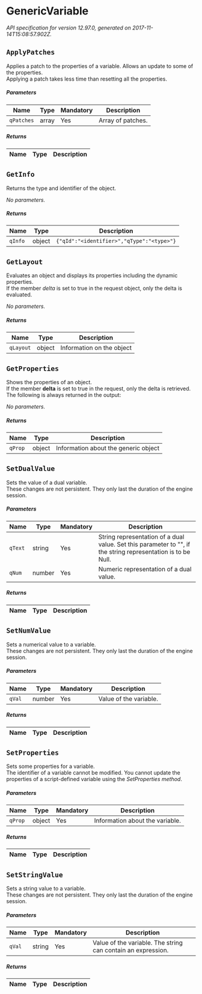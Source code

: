 
<!-- markdownlint-disable -->
# GenericVariable

_API specification for version 12.97.0, generated on 2017-11-14T15:08:57.902Z._

## `ApplyPatches`

Applies a patch to the properties of a variable. Allows an update to some of the properties.<br>Applying a patch takes less time than resetting all the properties.

##### Parameters

| Name | Type | Mandatory | Description |
| ---- | ---- | --------- | ----------- |
| `qPatches` | array | Yes | Array of patches. |

##### Returns

| Name | Type | Description |
| ---- | ---- | ----------- |


## `GetInfo`

Returns the type and identifier of the object.

_No parameters._

##### Returns

| Name | Type | Description |
| ---- | ---- | ----------- |
| `qInfo` | object | `{"qId":"<identifier>","qType":"<type>"}` |

## `GetLayout`

Evaluates an object and displays its properties including the dynamic properties.<br>If the member _delta_ is set to true in the request object, only the delta is evaluated.

_No parameters._

##### Returns

| Name | Type | Description |
| ---- | ---- | ----------- |
| `qLayout` | object | Information on the object |

## `GetProperties`

Shows the properties of an object.<br>If the member **delta** is set to true in the request, only the delta is retrieved. <br>The following is always returned in the output:

_No parameters._

##### Returns

| Name | Type | Description |
| ---- | ---- | ----------- |
| `qProp` | object | Information about the generic object |

## `SetDualValue`

Sets the value of a dual variable.<br>These changes are not persistent. They only last the duration of the engine session.

##### Parameters

| Name | Type | Mandatory | Description |
| ---- | ---- | --------- | ----------- |
| `qText` | string | Yes | String representation of a dual value. Set this parameter to "", if the string representation is to be Null. |
| `qNum` | number | Yes | Numeric representation of a dual value. |

##### Returns

| Name | Type | Description |
| ---- | ---- | ----------- |


## `SetNumValue`

Sets a numerical value to a variable.<br>These changes are not persistent. They only last the duration of the engine session.

##### Parameters

| Name | Type | Mandatory | Description |
| ---- | ---- | --------- | ----------- |
| `qVal` | number | Yes | Value of the variable. |

##### Returns

| Name | Type | Description |
| ---- | ---- | ----------- |


## `SetProperties`

Sets some properties for a variable.<br>The identifier of a variable cannot be modified. You cannot update the properties of a script-defined variable using the _SetProperties method_. 

##### Parameters

| Name | Type | Mandatory | Description |
| ---- | ---- | --------- | ----------- |
| `qProp` | object | Yes | Information about the variable. |

##### Returns

| Name | Type | Description |
| ---- | ---- | ----------- |


## `SetStringValue`

Sets a string value to a variable.<br>These changes are not persistent. They only last the duration of the engine session.

##### Parameters

| Name | Type | Mandatory | Description |
| ---- | ---- | --------- | ----------- |
| `qVal` | string | Yes | Value of the variable. The string can contain an expression. |

##### Returns

| Name | Type | Description |
| ---- | ---- | ----------- |

